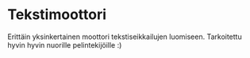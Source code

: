 Tekstimoottori
==============

Erittäin yksinkertainen moottori tekstiseikkailujen luomiseen.
Tarkoitettu hyvin hyvin nuorille pelintekijöille :)

